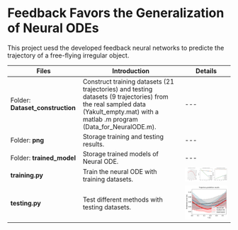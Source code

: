 

# Feedback Favors the Generalization of Neural ODEs

This project uesd the developed feedback neural networks to predicte the trajectory of a free-flying irregular object.  

| Files                            | Introduction                                                 | Details                                  |
| -------------------------------- | ------------------------------------------------------------ | ---------------------------------------- |
| Folder: **Dataset_construction** | Construct training datasets (21 trajectories) and testing datasets (9 trajectories) from the real sampled data (Yakult_empty.mat) with a matlab .m program (Data_for_NeuralODE.m). | ---                                      |
| Folder: **png**                  | Storage training and testing results.                        | ---                                      |
| Folder: **trained_model**        | Storage trained models of Neural ODE.                        | ---                                      |
| **training.py**                  | Train the neural ODE with training datasets.                 | <img src="png\trained_results0925.png"/> |
| **testing.py**                   | Test different methods with testing datasets.                | <img src="png\testing_errors0925.png"/>  |

